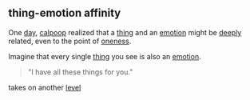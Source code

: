 ## thing-emotion affinity

One [day](day.md), [calpoop](index.md) realized that a [thing](thing.md) and an [emotion](emotion.md) might be [deeply](depth.md) related, even to the point of [oneness](one.md).

Imagine that every single [thing](thing.md) you see is also an [emotion](emotion.md).

> "I have all these things for you."  

takes on another [level](level.md)

